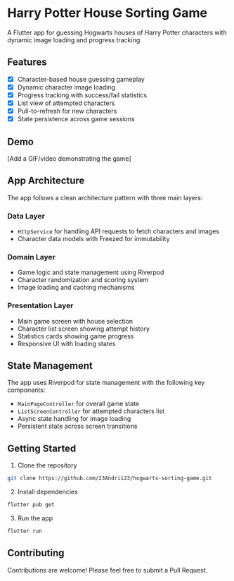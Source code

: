 # Harry Potter House Sorting Game

A Flutter app for guessing Hogwarts houses of Harry Potter characters with dynamic image loading and progress tracking.

## Features

- [x] Character-based house guessing gameplay
- [x] Dynamic character image loading
- [x] Progress tracking with success/fail statistics
- [x] List view of attempted characters
- [x] Pull-to-refresh for new characters
- [x] State persistence across game sessions

## Demo
[Add a GIF/video demonstrating the game]

## App Architecture

The app follows a clean architecture pattern with three main layers:

### Data Layer
- `HttpService` for handling API requests to fetch characters and images
- Character data models with Freezed for immutability

### Domain Layer
- Game logic and state management using Riverpod
- Character randomization and scoring system
- Image loading and caching mechanisms

### Presentation Layer
- Main game screen with house selection
- Character list screen showing attempt history
- Statistics cards showing game progress
- Responsive UI with loading states

## State Management

The app uses Riverpod for state management with the following key components:

- `MainPageController` for overall game state
- `ListScreenController` for attempted characters list
- Async state handling for image loading
- Persistent state across screen transitions

## Getting Started

1. Clone the repository

```bash
git clone https://github.com/23Andrii23/hogwarts-sorting-game.git
```

2. Install dependencies

```bash
flutter pub get
```

3. Run the app

```bash
flutter run
```

## Contributing
Contributions are welcome! Please feel free to submit a Pull Request.